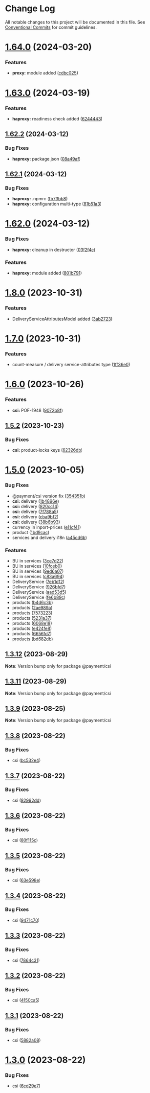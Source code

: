 # Change Log

All notable changes to this project will be documented in this file.
See [Conventional Commits](https://conventionalcommits.org) for commit guidelines.

# [1.64.0](https://github.com/biorate/core/compare/v1.63.0...v1.64.0) (2024-03-20)

### Features

- **proxy:** module added ([cdbc025](https://github.com/biorate/core/commit/cdbc02526ce6a0f982d2bd49d435d59189c3a60b))

# [1.63.0](https://github.com/biorate/core/compare/v1.62.2...v1.63.0) (2024-03-19)

### Features

- **haproxy:** readiness check added ([6244443](https://github.com/biorate/core/commit/624444329e21f5cf6267ca4897299b7f608123dc))

## [1.62.2](https://github.com/biorate/core/compare/v1.62.1...v1.62.2) (2024-03-12)

### Bug Fixes

- **haproxy:** package.json ([08a49af](https://github.com/biorate/core/commit/08a49af3ba226a2cdcbfa1c853675e7c9356fd4c))

## [1.62.1](https://github.com/biorate/core/compare/v1.62.0...v1.62.1) (2024-03-12)

### Bug Fixes

- **haproxy:** .npmrc ([fb73bb8](https://github.com/biorate/core/commit/fb73bb8b22e07d06bb56c3b2d0b3bb7a894ad714))
- **haproxy:** configuration multi-type ([81b51a3](https://github.com/biorate/core/commit/81b51a3a25c9585f502502726b01a02fa57406f4))

# [1.62.0](https://github.com/biorate/core/compare/v1.61.0...v1.62.0) (2024-03-12)

### Bug Fixes

- **haproxy:** cleanup in destructor ([03f2f4c](https://github.com/biorate/core/commit/03f2f4cdf8626a1965c482a6b9221cde3307b22b))

### Features

- **haproxy:** module added ([801b791](https://github.com/biorate/core/commit/801b79164d5fc920463b77f95f53014bfe065b8b))

# [1.8.0](https://github.lmru.tech/adeo/payment--npm/compare/v1.7.0...v1.8.0) (2023-10-31)

### Features

- DeliveryServiceAttributesModel added ([3ab2723](https://github.lmru.tech/adeo/payment--npm/commit/3ab272397ce1a3c9ef1b09808920ab1588320425))

# [1.7.0](https://github.lmru.tech/adeo/payment--npm/compare/v1.6.0...v1.7.0) (2023-10-31)

### Features

- count-measure / delivery service-attributes type ([1ff36e0](https://github.lmru.tech/adeo/payment--npm/commit/1ff36e0d01b813e7695cb5c024d042d60cfb9411))

# [1.6.0](https://github.lmru.tech/adeo/payment--npm/compare/v1.5.2...v1.6.0) (2023-10-26)

### Features

- **csi:** POF-1948 ([9072b8f](https://github.lmru.tech/adeo/payment--npm/commit/9072b8ff12abd148ca4786fab28dc88b3f3723f6))

## [1.5.2](https://github.lmru.tech/adeo/payment--npm/compare/v1.5.1...v1.5.2) (2023-10-23)

### Bug Fixes

- **csi:** product-locks keys ([62326db](https://github.lmru.tech/adeo/payment--npm/commit/62326db17dd4833a04831d0169e98130589f6eb7))

# [1.5.0](https://github.lmru.tech/adeo/payment--npm/compare/v1.3.30...v1.5.0) (2023-10-05)

### Bug Fixes

- @payment/csi version fix ([354351b](https://github.lmru.tech/adeo/payment--npm/commit/354351b4bb7321431ef05d1e61be7ae426a2b260))
- **csi:** delivery ([1b4896e](https://github.lmru.tech/adeo/payment--npm/commit/1b4896e58072dd738347f37fa7dae035434171e4))
- **csi:** delivery ([820cc14](https://github.lmru.tech/adeo/payment--npm/commit/820cc14dac1f10dd2d41fe8ddf8e47421f09951f))
- **csi:** delivery ([7f788a5](https://github.lmru.tech/adeo/payment--npm/commit/7f788a5ad45fbbb7fc7c4a4cbb3f415ab5fd2d04))
- **csi:** delivery ([cba9bf2](https://github.lmru.tech/adeo/payment--npm/commit/cba9bf2df002bb53480c3cfa6f30d112e000a1c7))
- **csi:** delivery ([38b6b93](https://github.lmru.tech/adeo/payment--npm/commit/38b6b93d6fdfd9ef544a925d504c2b1e8699567f))
- currency in inport-prices ([e11cf41](https://github.lmru.tech/adeo/payment--npm/commit/e11cf419dbb11899a3b28726f7596d7931ca23e6))
- product ([1bd9cac](https://github.lmru.tech/adeo/payment--npm/commit/1bd9caced8172731c257890b6972193c58c0cc25))
- services and delivery i18n ([a45cd6b](https://github.lmru.tech/adeo/payment--npm/commit/a45cd6b42183fae7ef3d7f66c7e5dd70655114d2))

### Features

- BU in services ([3ce7d22](https://github.lmru.tech/adeo/payment--npm/commit/3ce7d225c67114bacfc235475d65753d02f2b249))
- BU in services ([10fceb0](https://github.lmru.tech/adeo/payment--npm/commit/10fceb06f18cecead67d2c7187f991cd68ac3a01))
- BU in services ([9ed6a07](https://github.lmru.tech/adeo/payment--npm/commit/9ed6a079ac464e252e0bf0a694eba0ce7b67d306))
- BU in services ([c83a694](https://github.lmru.tech/adeo/payment--npm/commit/c83a694e6748e573a33dd14e636fc9d3f6f5c4ba))
- DeliveryService ([7eb1d12](https://github.lmru.tech/adeo/payment--npm/commit/7eb1d121b48ebb03d0e2e1289ed8b7e26246a68b))
- DeliveryService ([926bfd7](https://github.lmru.tech/adeo/payment--npm/commit/926bfd7ba24fc3a024bc8df3d08b4a7298d6bda7))
- DeliveryService ([aad53d5](https://github.lmru.tech/adeo/payment--npm/commit/aad53d5bcfbd6fa60280431706dc6104ccbdef79))
- DeliveryService ([fe6b89c](https://github.lmru.tech/adeo/payment--npm/commit/fe6b89c032fe581ce6fe907ad23d77e85025b723))
- products ([b4d6c3b](https://github.lmru.tech/adeo/payment--npm/commit/b4d6c3b56af10e81a4024aae4c52553bbbb9c5b0))
- products ([2ae989a](https://github.lmru.tech/adeo/payment--npm/commit/2ae989a2b72be9aff4f7199736fa52b7db187d83))
- products ([7573223](https://github.lmru.tech/adeo/payment--npm/commit/7573223e54cb650eedd9a5aa1dbdeb6e938e3a96))
- products ([5231a37](https://github.lmru.tech/adeo/payment--npm/commit/5231a37c33e423711df0fc05e573e5dc08a7aee8))
- products ([6068e18](https://github.lmru.tech/adeo/payment--npm/commit/6068e1801750595494f1bcaecb620f4a660b36c4))
- products ([e424fe8](https://github.lmru.tech/adeo/payment--npm/commit/e424fe85e979fde9cff840477fac486ec01c7b38))
- products ([6656fd7](https://github.lmru.tech/adeo/payment--npm/commit/6656fd79ff5abfd6caa7e9c2ff4956c5ad41fa35))
- products ([bd682db](https://github.lmru.tech/adeo/payment--npm/commit/bd682db2a3624c8b951cbf234015834872e87f56))

## [1.3.12](https://github.lmru.tech/adeo/payment--npm/compare/v1.3.11...v1.3.12) (2023-08-29)

**Note:** Version bump only for package @payment/csi

## [1.3.11](https://github.lmru.tech/adeo/payment--npm/compare/v1.3.10...v1.3.11) (2023-08-29)

**Note:** Version bump only for package @payment/csi

## [1.3.9](https://github.lmru.tech/adeo/payment--npm/compare/v1.3.8...v1.3.9) (2023-08-25)

**Note:** Version bump only for package @payment/csi

## [1.3.8](https://github.lmru.tech/adeo/payment--npm/compare/v1.3.7...v1.3.8) (2023-08-22)

### Bug Fixes

- csi ([bc532e4](https://github.lmru.tech/adeo/payment--npm/commit/bc532e44d322c2d549c2ff7968b373257c44faae))

## [1.3.7](https://github.lmru.tech/adeo/payment--npm/compare/v1.3.6...v1.3.7) (2023-08-22)

### Bug Fixes

- csi ([82992dd](https://github.lmru.tech/adeo/payment--npm/commit/82992dd4072e1a77a3fcd3b0d0b03f41c389ce24))

## [1.3.6](https://github.lmru.tech/adeo/payment--npm/compare/v1.3.5...v1.3.6) (2023-08-22)

### Bug Fixes

- csi ([80f115c](https://github.lmru.tech/adeo/payment--npm/commit/80f115c2180503addad628f70daebf348e4a6b9e))

## [1.3.5](https://github.lmru.tech/adeo/payment--npm/compare/v1.3.4...v1.3.5) (2023-08-22)

### Bug Fixes

- csi ([63e598e](https://github.lmru.tech/adeo/payment--npm/commit/63e598e5f82e493f50d51d3a672f70402306cb51))

## [1.3.4](https://github.lmru.tech/adeo/payment--npm/compare/v1.3.3...v1.3.4) (2023-08-22)

### Bug Fixes

- csi ([9471c70](https://github.lmru.tech/adeo/payment--npm/commit/9471c7045de26e7533ccdd2f3423ad2b7d5a4d1d))

## [1.3.3](https://github.lmru.tech/adeo/payment--npm/compare/v1.3.2...v1.3.3) (2023-08-22)

### Bug Fixes

- csi ([7864c31](https://github.lmru.tech/adeo/payment--npm/commit/7864c31e585e265e08d256c250af8572611be28f))

## [1.3.2](https://github.lmru.tech/adeo/payment--npm/compare/v1.3.1...v1.3.2) (2023-08-22)

### Bug Fixes

- csi ([4150ca5](https://github.lmru.tech/adeo/payment--npm/commit/4150ca5b15ae1986437ff44c86420251e1f95f2f))

## [1.3.1](https://github.lmru.tech/adeo/payment--npm/compare/v1.3.0...v1.3.1) (2023-08-22)

### Bug Fixes

- csi ([5882a08](https://github.lmru.tech/adeo/payment--npm/commit/5882a0829edf8de4ff161c04e2bcde5d683ca8b5))

# [1.3.0](https://github.lmru.tech/adeo/payment--npm/compare/v1.2.6...v1.3.0) (2023-08-22)

### Bug Fixes

- csi ([6cd29e7](https://github.lmru.tech/adeo/payment--npm/commit/6cd29e761a93297da4600d402e1b5325630aee56))

